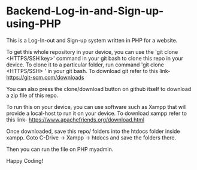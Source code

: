 # Backend-Log-in-and-Sign-up-using-PHP

This is a Log-In-out and Sign-up system written in PHP for a website.

To get this whole repository in your device, you can use the 'git clone <HTTPS/SSH key>' command in your git bash to clone this repo in your device. To clone it to a particular folder, run command 'git clone <HTTPS/SSH> ' in your git bash. To download git refer to this link- https://git-scm.com/downloads

You can also press the clone/download button on github itself to download a zip file of this repo.

To run this on your device, you can use software such as Xampp that will provide a local-host to run it on your device. 
To download xampp refer to this link- https://www.apachefriends.org/download.html

Once downloaded, save this repo/ folders into the htdocs folder inside xampp. Goto C-Drive  ->  Xampp  ->   htdocs  and save the folders there.

Then you can run the file on PHP myadmin.

Happy Coding!

